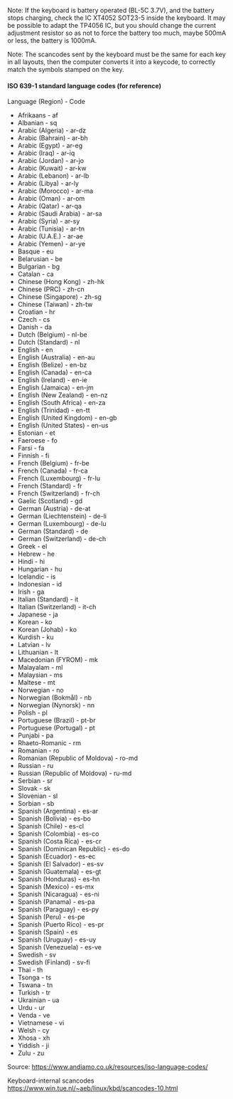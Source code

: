 Note: If the keyboard is battery operated (BL-5C 3.7V), and the battery stops charging, check the IC XT4052 SOT23-5 inside the keyboard. It may be possible to adapt the TP4056 IC, but you should change the current adjustment resistor so as not to force the battery too much, maybe 500mA or less, the battery is 1000mA.

Note: The scancodes sent by the keyboard must be the same for each key in all layouts, then the computer converts it into a keycode, to correctly match the symbols stamped on the key.

#### ISO 639-1 standard language codes (for reference)

Language (Region)	- Code
- Afrikaans - af
- Albanian - sq
- Arabic (Algeria) - ar-dz
- Arabic (Bahrain) - ar-bh
- Arabic (Egypt) - ar-eg
- Arabic (Iraq) - ar-iq
- Arabic (Jordan) - ar-jo
- Arabic (Kuwait) - ar-kw
- Arabic (Lebanon) - ar-lb
- Arabic (Libya) - ar-ly
- Arabic (Morocco) - ar-ma
- Arabic (Oman) - ar-om
- Arabic (Qatar) - ar-qa
- Arabic (Saudi Arabia) - ar-sa
- Arabic (Syria) - ar-sy
- Arabic (Tunisia) - ar-tn
- Arabic (U.A.E.) - ar-ae
- Arabic (Yemen) - ar-ye
- Basque - eu
- Belarusian - be
- Bulgarian - bg
- Catalan - ca
- Chinese (Hong Kong) - zh-hk
- Chinese (PRC) - zh-cn
- Chinese (Singapore) - zh-sg
- Chinese (Taiwan) - zh-tw
- Croatian - hr
- Czech - cs
- Danish - da
- Dutch (Belgium) - nl-be
- Dutch (Standard) - nl
- English - en
- English (Australia) - en-au
- English (Belize) - en-bz
- English (Canada) - en-ca
- English (Ireland) - en-ie
- English (Jamaica) - en-jm
- English (New Zealand) - en-nz
- English (South Africa) - en-za
- English (Trinidad) - en-tt
- English (United Kingdom) - en-gb
- English (United States) - en-us
- Estonian - et
- Faeroese - fo
- Farsi - fa
- Finnish - fi
- French (Belgium) - fr-be
- French (Canada) - fr-ca
- French (Luxembourg) - fr-lu
- French (Standard) - fr
- French (Switzerland) - fr-ch
- Gaelic (Scotland) - gd
- German (Austria) - de-at
- German (Liechtenstein) - de-li
- German (Luxembourg) - de-lu
- German (Standard) - de
- German (Switzerland) - de-ch
- Greek - el
- Hebrew - he
- Hindi - hi
- Hungarian - hu
- Icelandic - is
- Indonesian - id
- Irish - ga
- Italian (Standard) - it
- Italian (Switzerland) - it-ch
- Japanese - ja
- Korean - ko
- Korean (Johab) - ko
- Kurdish - ku
- Latvian - lv
- Lithuanian - lt
- Macedonian (FYROM) - mk
- Malayalam - ml
- Malaysian - ms
- Maltese - mt
- Norwegian - no
- Norwegian (Bokmål) - nb
- Norwegian (Nynorsk) - nn
- Polish - pl
- Portuguese (Brazil) - pt-br
- Portuguese (Portugal) - pt
- Punjabi - pa
- Rhaeto-Romanic - rm
- Romanian - ro
- Romanian (Republic of Moldova) - ro-md
- Russian - ru
- Russian (Republic of Moldova) - ru-md
- Serbian - sr
- Slovak - sk
- Slovenian - sl
- Sorbian - sb
- Spanish (Argentina) - es-ar
- Spanish (Bolivia) - es-bo
- Spanish (Chile) - es-cl
- Spanish (Colombia) - es-co
- Spanish (Costa Rica) - es-cr
- Spanish (Dominican Republic) - es-do
- Spanish (Ecuador) - es-ec
- Spanish (El Salvador) - es-sv
- Spanish (Guatemala) - es-gt
- Spanish (Honduras) - es-hn
- Spanish (Mexico) - es-mx
- Spanish (Nicaragua) - es-ni
- Spanish (Panama) - es-pa
- Spanish (Paraguay) - es-py
- Spanish (Peru) - es-pe
- Spanish (Puerto Rico) - es-pr
- Spanish (Spain) - es
- Spanish (Uruguay) - es-uy
- Spanish (Venezuela) - es-ve
- Swedish - sv
- Swedish (Finland) - sv-fi
- Thai - th
- Tsonga - ts
- Tswana - tn
- Turkish - tr
- Ukrainian - ua
- Urdu - ur
- Venda - ve
- Vietnamese - vi
- Welsh - cy
- Xhosa - xh
- Yiddish - ji
- Zulu - zu

Source: https://www.andiamo.co.uk/resources/iso-language-codes/

Keyboard-internal scancodes 
https://www.win.tue.nl/~aeb/linux/kbd/scancodes-10.html
